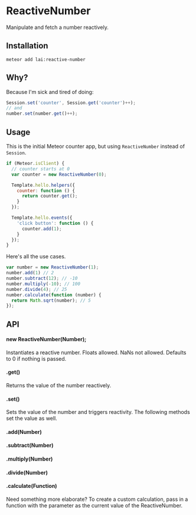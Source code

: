 # ReactiveNumber

Manipulate and fetch a number reactively.

## Installation

`meteor add lai:reactive-number`

## Why?

Because I'm sick and tired of doing:

```js
Session.set('counter', Session.get('counter')++);
// and
number.set(number.get()++);
```

## Usage

This is the initial Meteor counter app, but using `ReactiveNumber` instead of `Session`.

```js
if (Meteor.isClient) {
  // counter starts at 0
  var counter = new ReactiveNumber(0);

  Template.hello.helpers({
    counter: function () {
      return counter.get();
    }
  });

  Template.hello.events({
    'click button': function () {
      counter.add(1);
    }
  });
}
```

Here's all the use cases.

```js
var number = new ReactiveNumber(1);
number.add(1) // 2
number.subtract(12); // -10
number.multiply(-10); // 100
number.divide(4); // 25
number.calculate(function (number) {
  return Math.sqrt(number); // 5
});
```

## API

#### new ReactiveNumber(Number);

Instantiates a reactive number. Floats allowed. NaNs not allowed. Defaults to 0 if nothing is passed.

#### .get()

Returns the value of the number reactively.

#### .set()

Sets the value of the number and triggers reactivity. The following methods set the value as well.

#### .add(Number)

#### .subtract(Number)

#### .multiply(Number)

#### .divide(Number)

#### .calculate(Function)

Need something more elaborate? To create a custom calculation, pass in a function with the parameter as the current value of the ReactiveNumber.
